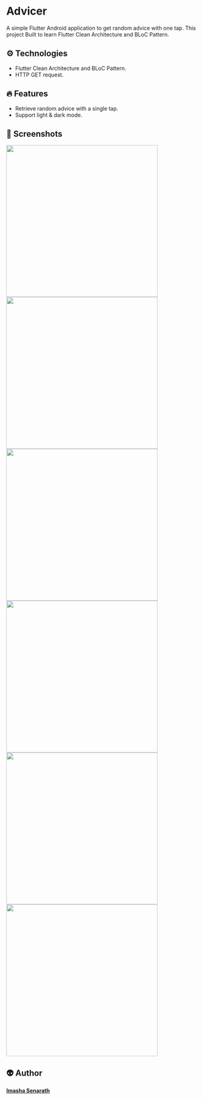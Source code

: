 <h1> Advicer </h1>

<p>A simple Flutter Android application to get random advice with one tap. This project Built to learn Flutter Clean Architecture and BLoC Pattern.</p>

<h2> ⚙️ Technologies </h2>
<ul>
  <li>Flutter Clean Architecture and BLoC Pattern.</li>
  <li>HTTP GET request.</li>
</ul>

<h2> 🔥 Features </h2>
<ul>
  <li>Retrieve random advice with a single tap.</li>
  <li>Support light & dark mode.</li>
</ul>

<h2> 📸 Screenshots </h2>
<img src="ss/01.png" width="400"/> <img src="ss/02.png" width="400"/>
<img src="ss/03.png" width="400"/> <img src="ss/04.png" width="400"/>
<img src="ss/05.png" width="400"/> <img src="ss/06.png" width="400"/>

<h2> 👽 Author </h2>
<a href="https://www.imashasenarath.com/" target="_blank"><strong>Imasha Senarath</strong></a>
